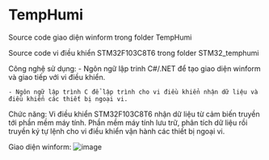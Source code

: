 # TempHumi

Source code giao diện winform trong folder TempHumi

Source code vi điều khiển STM32F103C8T6 trong folder STM32_temphumi

Công nghệ sử dụng: 
    - Ngôn ngữ lập trinh C#/.NET để tạo giao diện winform và giao tiếp với vi điều khiển.
    
    - Ngôn ngữ lập trình C để lập trình cho vi điều khiển nhận dữ liệu và điều khiển các thiết bị ngoại vi.

Chức năng: Vi điều khiển STM32F103C8T6 nhận dữ liệu từ cảm biến truyền tới phần mềm máy tính. Phần mềm máy tính lưu trữ, phân tích dữ liệu rồi truyền ký tự lệnh cho vi điều khiển vận hành các thiết bị ngoại vi.

Giao diện winform:
![image](https://github.com/tuandung1379/TempHumi/assets/92191400/d0291912-5e25-4da2-818e-1f2d4ea90437)


